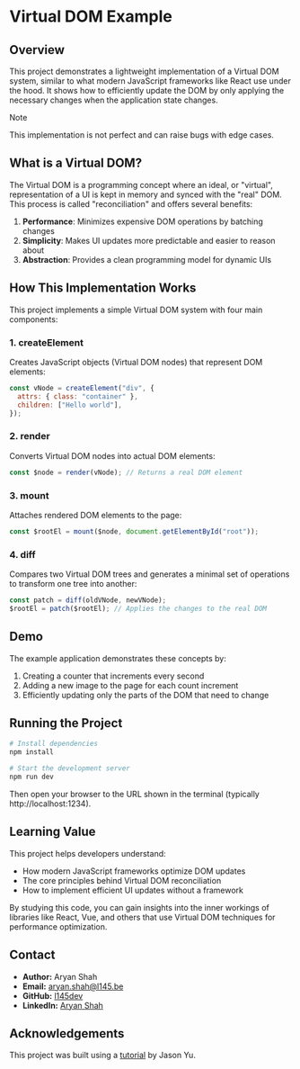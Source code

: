 # Virtual DOM Example

## Overview

This project demonstrates a lightweight implementation of a Virtual DOM system, similar to what modern JavaScript frameworks like React use under the hood. It shows how to efficiently update the DOM by only applying the necessary changes when the application state changes.

> [!NOTE]  
> This implementation is not perfect and can raise bugs with edge cases.

## What is a Virtual DOM?

The Virtual DOM is a programming concept where an ideal, or "virtual", representation of a UI is kept in memory and synced with the "real" DOM. This process is called "reconciliation" and offers several benefits:

1. **Performance**: Minimizes expensive DOM operations by batching changes
2. **Simplicity**: Makes UI updates more predictable and easier to reason about
3. **Abstraction**: Provides a clean programming model for dynamic UIs

## How This Implementation Works

This project implements a simple Virtual DOM system with four main components:

### 1. createElement

Creates JavaScript objects (Virtual DOM nodes) that represent DOM elements:

```javascript
const vNode = createElement("div", {
  attrs: { class: "container" },
  children: ["Hello world"],
});
```

### 2. render

Converts Virtual DOM nodes into actual DOM elements:

```javascript
const $node = render(vNode); // Returns a real DOM element
```

### 3. mount

Attaches rendered DOM elements to the page:

```javascript
const $rootEl = mount($node, document.getElementById("root"));
```

### 4. diff

Compares two Virtual DOM trees and generates a minimal set of operations to transform one tree into another:

```javascript
const patch = diff(oldVNode, newVNode);
$rootEl = patch($rootEl); // Applies the changes to the real DOM
```

## Demo

The example application demonstrates these concepts by:

1. Creating a counter that increments every second
2. Adding a new image to the page for each count increment
3. Efficiently updating only the parts of the DOM that need to change

## Running the Project

```bash
# Install dependencies
npm install

# Start the development server
npm run dev
```

Then open your browser to the URL shown in the terminal (typically http://localhost:1234).

## Learning Value

This project helps developers understand:

- How modern JavaScript frameworks optimize DOM updates
- The core principles behind Virtual DOM reconciliation
- How to implement efficient UI updates without a framework

By studying this code, you can gain insights into the inner workings of libraries like React, Vue, and others that use Virtual DOM techniques for performance optimization.

## Contact

- **Author:** Aryan Shah
- **Email:** [aryan.shah@l145.be](mailto:aryan.shah@l145.be)
- **GitHub:** [l145dev](https://github.com/l145dev/)
- **LinkedIn:** [Aryan Shah](https://www.linkedin.com/in/aryan-shah-l145/)

## Acknowledgements

This project was built using a [tutorial](https://www.youtube.com/watch?v=85gJMUEcnkc) by Jason Yu.
